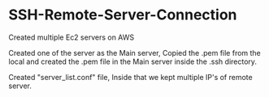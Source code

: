 # SSH-Remote-Server-Connection

Created multiple Ec2 servers on AWS

Created one of the server as the Main server, Copied the .pem file from the local and created the .pem file in the Main server inside the .ssh directory.

Created "server_list.conf" file, Inside that we kept multiple IP's of remote server.

